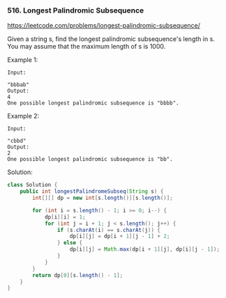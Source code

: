 ### 516. Longest Palindromic Subsequence
https://leetcode.com/problems/longest-palindromic-subsequence/

Given a string s, find the longest palindromic subsequence's length in s. You may assume that the maximum length of s is 1000.

Example 1:
```
Input:

"bbbab"
Output:
4
One possible longest palindromic subsequence is "bbbb".
```
Example 2:
```
Input:

"cbbd"
Output:
2
One possible longest palindromic subsequence is "bb".
```
Solution:
```java
class Solution {
    public int longestPalindromeSubseq(String s) {
        int[][] dp = new int[s.length()][s.length()];

        for (int i = s.length() - 1; i >= 0; i--) {
            dp[i][i] = 1;
            for (int j = i + 1; j < s.length(); j++) {
                if (s.charAt(i) == s.charAt(j)) {
                    dp[i][j] = dp[i + 1][j - 1] + 2;
                } else {
                    dp[i][j] = Math.max(dp[i + 1][j], dp[i][j - 1]);
                }
            }
        }
        return dp[0][s.length() - 1];
    }
}
```
